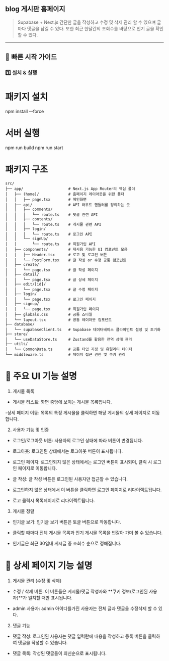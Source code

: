 
## blog 게시판 홈페이지 
> Supabase + Next.js
> 간단한 글을 작성하고 수정 및 삭제 관리 할 수 있으며 글마다 댓글을 남길 수 있다. 또한 최근 한달간의 조회수를 바탕으로 인기 글을 확인 할 수 있다.
---

## 🚀 빠른 시작 가이드

### 1️⃣ 설치 & 실행

# 패키지 설치
npm install --force

#  서버 실행
npm run build
npm run start

# 패키지 구조
```text
src/
├── app/                    # Next.js App Router의 핵심 폴더
│   ├── (home)/             # 홈페이지 레이아웃을 위한 폴더
│   │   ├── page.tsx        # 메인화면
│   ├── api/                # API 라우트 핸들러를 정의하는 곳
│   │   ├── comments/
│   │   │   └── route.ts    # 댓글 관련 API
│   │   ├── contents/
│   │   │   └── route.ts    # 게시물 관련 API
│   │   ├── login/
│   │   │   └── route.ts    # 로그인 API
│   │   └── signUp/
│   │       └── route.ts    # 회원가입 API
│   ├── components/         # 재사용 가능한 UI 컴포넌트 모음
│   │   ├── Header.tsx      # 로고 및 로그인 버튼
│   │   └── PostForm.tsx    # 글 작성 or 수정 공통 컴포넌트
│   ├── create/
│   │   └── page.tsx        # 글 작성 페이지
│   ├── detail/
│   │   └── page.tsx        # 글 상세 페이지
│   ├── edit/[id]/
│   │   └── page.tsx        # 글 수정 페이지
│   ├── login/
│   │   └── page.tsx        # 로그인 페이지
│   ├── signup/
│   │   └── page.tsx        # 회원가입 페이지
│   ├── globals.css         # 공통 스타일
│   └── layout.tsx          # 공통 레이아웃 컴포넌트
├── database/
│   └── supabaseClient.ts   # Supabase 데이터베이스 클라이언트 설정 및 초기화
├── store/
│   └── useDataStore.ts     # Zustand를 활용한 전역 상태 관리
├── utils/
│   └── CommonData.ts       # 공통 타입 지정 및 유틸리티 데이터
└── middleware.ts           # 페이지 접근 권한 및 쿠키 관리
```


# 📜 주요 UI 기능 설명
1. 게시물 목록
  - 게시물 리스트: 화면 중앙에 보이는 게시물 목록입니다.

   -상세 페이지 이동: 목록의 특정 게시물을 클릭하면 해당 게시물의 상세 페이지로 이동합니다.

2. 사용자 기능 및 인증
  - 로그인/로그아웃 버튼: 사용자의 로그인 상태에 따라 버튼이 변경됩니다.
  
  - 로그아웃: 로그인된 상태에서는 로그아웃 버튼이 표시됩니다.
  
  - 로그인 페이지: 로그인되지 않은 상태에서는 로그인 버튼이 표시되며, 클릭 시 로그인 페이지로 이동합니다.
  
  - 글 작성: 글 작성 버튼은 로그인된 사용자만 접근할 수 있습니다.
  
  - 로그인하지 않은 상태에서 이 버튼을 클릭하면 로그인 페이지로 리다이렉트됩니다.
  
  - 로고 클릭시 목록페이지로 리다이렉트됩니다.

3. 게시물 정렬
  - 인기글 보기: 인기글 보기 버튼은 토글 버튼으로 작동합니다.
  
  - 클릭할 때마다 전체 게시물 목록과 인기 게시물 목록을 번갈아 가며 볼 수 있습니다.
  
  - 인기글은 최근 30일내 게시글 중 조회수 순으로 정해집니다.

# 📜 상세 페이지 기능 설명
1. 게시물 관리 (수정 및 삭제)
  - 수정 / 삭제 버튼: 이 버튼들은 게시물/댓글 작성자와 **쿠키 정보(로그인된 사용자)**가 일치할 때만 표시됩니다.
  
  - admin 사용자: admin 아이디를가진 사용자는 전체 글과 댓글을 수정삭제 할 수 있다.

2. 댓글 기능
  - 댓글 작성: 로그인된 사용자는 댓글 입력란에 내용을 작성하고 등록 버튼을 클릭하여 댓글을 작성할 수 있습니다.
  
  - 댓글 목록: 작성된 댓글들이 최신순으로 표시됩니다.
